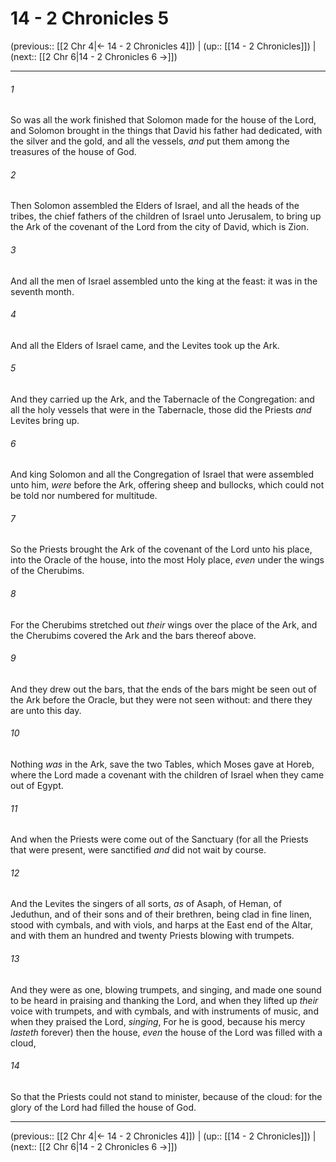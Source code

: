 # 14 - 2 Chronicles 5

(previous:: [[2 Chr 4|← 14 - 2 Chronicles 4]]) | (up:: [[14 - 2 Chronicles]]) | (next:: [[2 Chr 6|14 - 2 Chronicles 6 →]])

***


###### 1 
So was all the work finished that Solomon made for the house of the Lord, and Solomon brought in the things that David his father had dedicated, with the silver and the gold, and all the vessels, _and_ put them among the treasures of the house of God. 

###### 2 
Then Solomon assembled the Elders of Israel, and all the heads of the tribes, the chief fathers of the children of Israel unto Jerusalem, to bring up the Ark of the covenant of the Lord from the city of David, which is Zion. 

###### 3 
And all the men of Israel assembled unto the king at the feast: it was in the seventh month. 

###### 4 
And all the Elders of Israel came, and the Levites took up the Ark. 

###### 5 
And they carried up the Ark, and the Tabernacle of the Congregation: and all the holy vessels that were in the Tabernacle, those did the Priests _and_ Levites bring up. 

###### 6 
And king Solomon and all the Congregation of Israel that were assembled unto him, _were_ before the Ark, offering sheep and bullocks, which could not be told nor numbered for multitude. 

###### 7 
So the Priests brought the Ark of the covenant of the Lord unto his place, into the Oracle of the house, into the most Holy place, _even_ under the wings of the Cherubims. 

###### 8 
For the Cherubims stretched out _their_ wings over the place of the Ark, and the Cherubims covered the Ark and the bars thereof above. 

###### 9 
And they drew out the bars, that the ends of the bars might be seen out of the Ark before the Oracle, but they were not seen without: and there they are unto this day. 

###### 10 
Nothing _was_ in the Ark, save the two Tables, which Moses gave at Horeb, where the Lord made a covenant with the children of Israel when they came out of Egypt. 

###### 11 
And when the Priests were come out of the Sanctuary (for all the Priests that were present, were sanctified _and_ did not wait by course. 

###### 12 
And the Levites the singers of all sorts, _as_ of Asaph, of Heman, of Jeduthun, and of their sons and of their brethren, being clad in fine linen, stood with cymbals, and with viols, and harps at the East end of the Altar, and with them an hundred and twenty Priests blowing with trumpets. 

###### 13 
And they were as one, blowing trumpets, and singing, and made one sound to be heard in praising and thanking the Lord, and when they lifted up _their_ voice with trumpets, and with cymbals, and with instruments of music, and when they praised the Lord, _singing_, For he is good, because his mercy _lasteth_ forever) then the house, _even_ the house of the Lord was filled with a cloud, 

###### 14 
So that the Priests could not stand to minister, because of the cloud: for the glory of the Lord had filled the house of God.

***

(previous:: [[2 Chr 4|← 14 - 2 Chronicles 4]]) | (up:: [[14 - 2 Chronicles]]) | (next:: [[2 Chr 6|14 - 2 Chronicles 6 →]])
